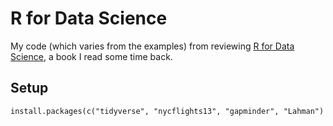 # R for Data Science
My code (which varies from the examples) from reviewing [R for Data Science](https://r4ds.hadley.nz/), a book I read some time back.

## Setup
```{R}
install.packages(c("tidyverse", "nycflights13", "gapminder", "Lahman")
```